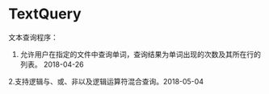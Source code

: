 # TextQuery
文本查询程序：
1. 允许用户在指定的文件中查询单词，查询结果为单词出现的次数及其所在行的列表。 2018-04-26

2.支持逻辑与、或、非以及逻辑运算符混合查询。2018-05-04
